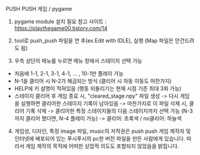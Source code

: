 PUSH PUSH 게임 / pygame

1. pygame module 설치 필요
 참고 사이트 : https://playthegame00.tistory.com/14

2. tool로 push_push 파일을 연 후(ex.Edit with IDLE), 실행 (Map 파일은 안건드려도 됨)

3. 우측 상단의 메뉴를 누르면 메뉴 창에서 스테이지 선택 가능
 - 처음에 1-1, 2-1, 3-1, 4-1, ... , 10-1만 플레이 가능
 - N-1을 클리어 시 N-2가 해금되는 방식 (클리어 시 자동 이동도 마찬가지)
 - HELP에 키 설명이 적혀있음 (행동 되돌리기는 현재 시점 기준 최대 3회 가능)
 - 스테이지 클리어 후 게임 종료 시, "cleared_stage.npy" 파일 생성
   -> 다시 게임을 실행하면 클리어한 스테이지 기록이 남아있음
   -> 마찬가지로 이 파일 삭제 시, 클리어 기록 삭제
   -> 클리어한 특정 스테이지들의 다음 스테이지까지 선택 가능
       (N-3까지 클리어 했다면, N-4 플레이 가능)
   -> 클리어: 초록색 / no클리어: 하늘색

4. 게임성, 디자인, 특정 image 파일, music의 저작권은 push push 게임 제작자 및
   인터넷에 배포되어 있는 푸시푸시의 pc판 버전 파일을 만든 사람에게 있습니다.
   따라서 게임 제작의 목적에 어떠한 상업적 의도도 포함되지 않았음을 밝힙니다.

